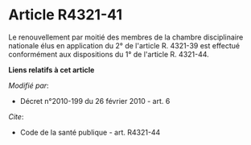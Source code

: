# Article R4321-41

Le renouvellement par moitié des membres de la chambre disciplinaire nationale élus en application du 2° de l'article R.
4321-39 est effectué conformément aux dispositions du 1° de l'article R. 4321-44.

**Liens relatifs à cet article**

_Modifié par_:

  - Décret n°2010-199 du 26 février 2010 - art. 6

_Cite_:

  - Code de la santé publique - art. R4321-44
